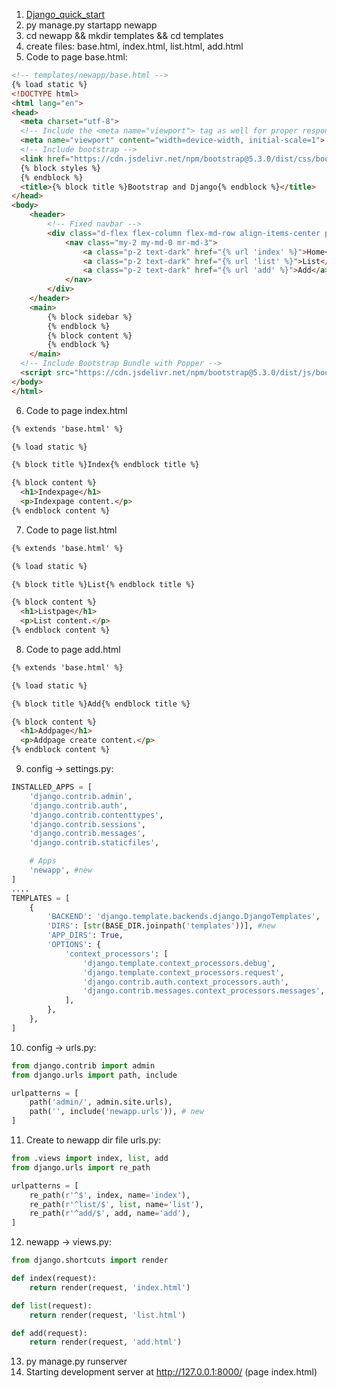 1. [Django_quick_start](https://github.com/Nokolay0710/Django_quick_start)
2. py manage.py startapp newapp
3. cd newapp && mkdir templates && cd templates
4. create files: base.html, index.html, list.html, add.html
5. Code to page base.html:

```html
<!-- templates/newapp/base.html -->
{% load static %}
<!DOCTYPE html>
<html lang="en">
<head>
  <meta charset="utf-8">
  <!-- Include the <meta name="viewport"> tag as well for proper responsive behavior in mobile devices.-->
  <meta name="viewport" content="width=device-width, initial-scale=1">
  <!-- Include bootstrap -->
  <link href="https://cdn.jsdelivr.net/npm/bootstrap@5.3.0/dist/css/bootstrap.min.css" rel="stylesheet" integrity="sha384-9ndCyUaIbzAi2FUVXJi0CjmCapSmO7SnpJef0486qhLnuZ2cdeRhO02iuK6FUUVM" crossorigin="anonymous">
  {% block styles %}
  {% endblock %}
  <title>{% block title %}Bootstrap and Django{% endblock %}</title>
</head>
<body>
    <header>
        <!-- Fixed navbar -->
        <div class="d-flex flex-column flex-md-row align-items-center p-3 px-md-4 mb-3 bg-white border-bottom shadow-sm">
            <nav class="my-2 my-md-0 mr-md-3">
                <a class="p-2 text-dark" href="{% url 'index' %}">Home</a>
                <a class="p-2 text-dark" href="{% url 'list' %}">List</a>
                <a class="p-2 text-dark" href="{% url 'add' %}">Add</a>
            </nav>
        </div>
    </header>
    <main>
        {% block sidebar %}
        {% endblock %}
        {% block content %}
        {% endblock %}
    </main>
  <!-- Include Bootstrap Bundle with Popper -->
  <script src="https://cdn.jsdelivr.net/npm/bootstrap@5.3.0/dist/js/bootstrap.bundle.min.js" integrity="sha384-geWF76RCwLtnZ8qwWowPQNguL3RmwHVBC9FhGdlKrxdiJJigb/j/68SIy3Te4Bkz" crossorigin="anonymous"></script>
</body>
</html>
```

6. Code to page index.html
   
```html
{% extends 'base.html' %}

{% load static %}

{% block title %}Index{% endblock title %}

{% block content %}
  <h1>Indexpage</h1>
  <p>Indexpage content.</p>
{% endblock content %}
```

7. Code to page list.html
   
```html
{% extends 'base.html' %}

{% load static %}

{% block title %}List{% endblock title %}

{% block content %}
  <h1>Listpage</h1>
  <p>List content.</p>
{% endblock content %}
```

8. Code to page add.html

```html
{% extends 'base.html' %}

{% load static %}

{% block title %}Add{% endblock title %}

{% block content %}
  <h1>Addpage</h1>
  <p>Addpage create content.</p>
{% endblock content %}
```

9. config -> settings.py:

```python
INSTALLED_APPS = [
    'django.contrib.admin',
    'django.contrib.auth',
    'django.contrib.contenttypes',
    'django.contrib.sessions',
    'django.contrib.messages',
    'django.contrib.staticfiles',

    # Apps
    'newapp', #new
]
....
TEMPLATES = [
    {
        'BACKEND': 'django.template.backends.django.DjangoTemplates',
        'DIRS': [str(BASE_DIR.joinpath('templates'))], #new
        'APP_DIRS': True,
        'OPTIONS': {
            'context_processors': [
                'django.template.context_processors.debug',
                'django.template.context_processors.request',
                'django.contrib.auth.context_processors.auth',
                'django.contrib.messages.context_processors.messages',
            ],
        },
    },
]
```
10. config -> urls.py:

```python
from django.contrib import admin
from django.urls import path, include

urlpatterns = [
    path('admin/', admin.site.urls),
    path('', include('newapp.urls')), # new
]
```
11. Create to newapp dir file urls.py:

```python
from .views import index, list, add
from django.urls import re_path

urlpatterns = [
    re_path(r'^$', index, name='index'),
    re_path(r'^list/$', list, name='list'),
    re_path(r'^add/$', add, name='add'),
]
```
12. newapp -> views.py:

```python
from django.shortcuts import render

def index(request):
    return render(request, 'index.html')

def list(request):
    return render(request, 'list.html')

def add(request):
    return render(request, 'add.html')
```

13. py manage.py runserver
14. Starting development server at http://127.0.0.1:8000/ (page index.html)

